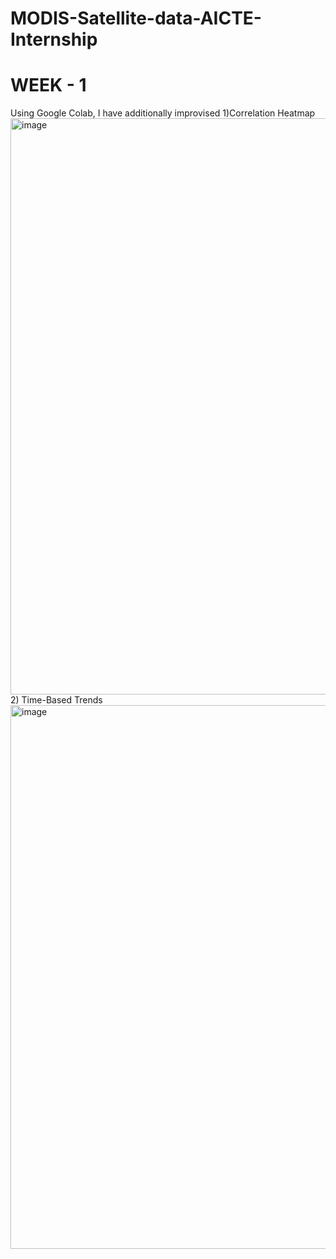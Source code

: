 # MODIS-Satellite-data-AICTE-Internship
# WEEK - 1
Using Google Colab, I have additionally improvised
1)Correlation Heatmap
<img width="1323" height="922" alt="image" src="https://github.com/user-attachments/assets/6dd6a01b-7734-4841-808e-a12242a9c34e" />
2) Time-Based Trends
<img width="1364" height="870" alt="image" src="https://github.com/user-attachments/assets/64427fd8-330b-417f-9654-5aa01fb0c34d" />












